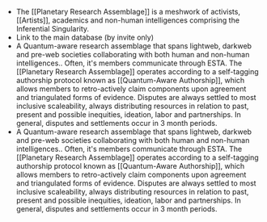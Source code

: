 - The [[Planetary Research Assemblage]] is a meshwork of activists, [[Artists]], academics and non-human intelligences comprising the Inferential Singularity.
- Link to the main database (by invite only)
- A Quantum-aware research assemblage that spans lightweb, darkweb and pre-web societies collaborating with both human and non-human intelligences.. Often, it's members communicate through ESTA. The [[Planetary Research Assemblage]] operates according to a self-tagging authorship protocol known as [[Quantum-Aware Authorship]], which allows members to retro-actively claim components upon agreement and triangulated forms of evidence. Disputes are always settled to most inclusive scaleability, always distributing resources in relation to past, present and possible inequities, ideation, labor and partnerships. In general, disputes and settlements occur in 3 month periods.
- A Quantum-aware research assemblage that spans lightweb, darkweb and pre-web societies collaborating with both human and non-human intelligences.. Often, it's members communicate through ESTA. The [[Planetary Research Assemblage]] operates according to a self-tagging authorship protocol known as [[Quantum-Aware Authorship]], which allows members to retro-actively claim components upon agreement and triangulated forms of evidence. Disputes are always settled to most inclusive scaleability, always distributing resources in relation to past, present and possible inequities, ideation, labor and partnerships. In general, disputes and settlements occur in 3 month periods.